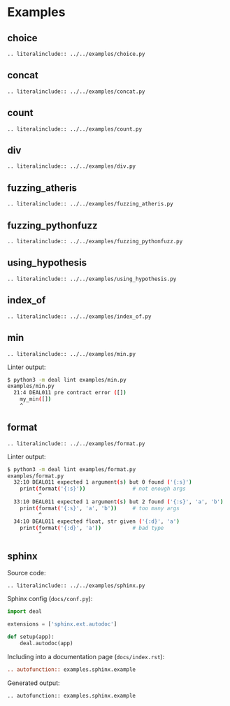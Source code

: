 # Examples

## choice

```eval_rst
.. literalinclude:: ../../examples/choice.py
```

## concat

```eval_rst
.. literalinclude:: ../../examples/concat.py
```

## count

```eval_rst
.. literalinclude:: ../../examples/count.py
```

## div

```eval_rst
.. literalinclude:: ../../examples/div.py
```

## fuzzing_atheris

```eval_rst
.. literalinclude:: ../../examples/fuzzing_atheris.py
```

## fuzzing_pythonfuzz

```eval_rst
.. literalinclude:: ../../examples/fuzzing_pythonfuzz.py
```

## using_hypothesis

```eval_rst
.. literalinclude:: ../../examples/using_hypothesis.py
```

## index_of

```eval_rst
.. literalinclude:: ../../examples/index_of.py
```

## min

```eval_rst
.. literalinclude:: ../../examples/min.py
```

Linter output:

```bash
$ python3 -m deal lint examples/min.py
examples/min.py
  21:4 DEAL011 pre contract error ([])
    my_min([])
    ^
```

## format

```eval_rst
.. literalinclude:: ../../examples/format.py
```

Linter output:

```bash
$ python3 -m deal lint examples/format.py
examples/format.py
  32:10 DEAL011 expected 1 argument(s) but 0 found ('{:s}')
    print(format('{:s}'))               # not enough args
          ^
  33:10 DEAL011 expected 1 argument(s) but 2 found ('{:s}', 'a', 'b')
    print(format('{:s}', 'a', 'b'))     # too many args
          ^
  34:10 DEAL011 expected float, str given ('{:d}', 'a')
    print(format('{:d}', 'a'))          # bad type
          ^
```

## sphinx

Source code:

```eval_rst
.. literalinclude:: ../../examples/sphinx.py
```

Sphinx config (`docs/conf.py`):

```python
import deal

extensions = ['sphinx.ext.autodoc']

def setup(app):
    deal.autodoc(app)
```

Including into a documentation page (`docs/index.rst`):

```rst
.. autofunction:: examples.sphinx.example
```

Generated output:

```eval_rst
.. autofunction:: examples.sphinx.example
```
